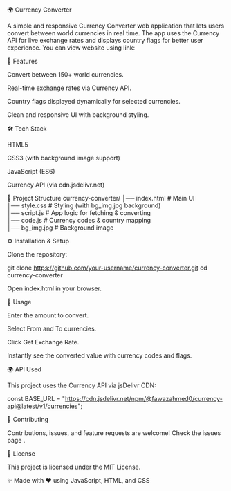 🌍 Currency Converter

A simple and responsive Currency Converter web application that lets users convert between world currencies in real time.
The app uses the Currency API
 for live exchange rates and displays country flags for better user experience.
 You can view website using link:

🚀 Features

Convert between 150+ world currencies.

Real-time exchange rates via Currency API.

Country flags displayed dynamically for selected currencies.

Clean and responsive UI with background styling.

🛠️ Tech Stack

HTML5

CSS3 (with background image support)

JavaScript (ES6)

Currency API (via cdn.jsdelivr.net)

📂 Project Structure
currency-converter/
│── index.html       # Main UI  
│── style.css        # Styling (with bg_img.jpg background)  
│── script.js        # App logic for fetching & converting  
│── code.js          # Currency codes & country mapping  
│── bg_img.jpg       # Background image  

⚙️ Installation & Setup

Clone the repository:

git clone https://github.com/your-username/currency-converter.git
cd currency-converter


Open index.html in your browser.

📖 Usage

Enter the amount to convert.

Select From and To currencies.

Click Get Exchange Rate.

Instantly see the converted value with currency codes and flags.

🌍 API Used

This project uses the Currency API
 via jsDelivr CDN:

const BASE_URL = "https://cdn.jsdelivr.net/npm/@fawazahmed0/currency-api@latest/v1/currencies";

🤝 Contributing

Contributions, issues, and feature requests are welcome!
Check the issues page
.

📜 License

This project is licensed under the MIT License.

✨ Made with ❤️ using JavaScript, HTML, and CSS
